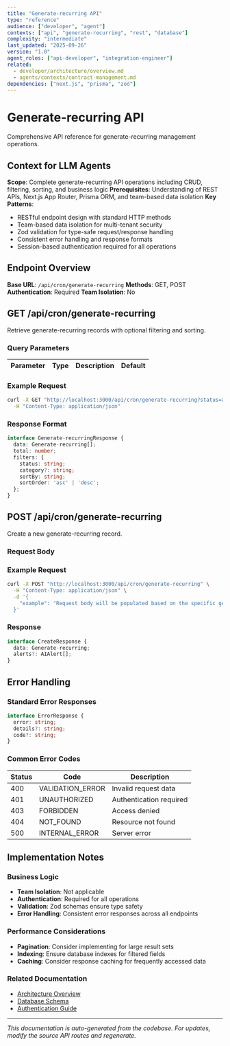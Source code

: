 ```yaml
---
title: "Generate-recurring API"
type: "reference"
audience: ["developer", "agent"]
contexts: ["api", "generate-recurring", "rest", "database"]
complexity: "intermediate"
last_updated: "2025-09-26"
version: "1.0"
agent_roles: ["api-developer", "integration-engineer"]
related:
  - developer/architecture/overview.md
  - agents/contexts/contract-management.md
dependencies: ["next.js", "prisma", "zod"]
---
```


# Generate-recurring API

Comprehensive API reference for generate-recurring management operations.

## Context for LLM Agents

**Scope**: Complete generate-recurring API operations including CRUD, filtering, sorting, and business logic
**Prerequisites**: Understanding of REST APIs, Next.js App Router, Prisma ORM, and team-based data isolation
**Key Patterns**:
- RESTful endpoint design with standard HTTP methods
- Team-based data isolation for multi-tenant security
- Zod validation for type-safe request/response handling
- Consistent error handling and response formats
- Session-based authentication required for all operations

## Endpoint Overview

**Base URL**: `/api/cron/generate-recurring`
**Methods**: GET, POST
**Authentication**: Required
**Team Isolation**: No


## GET /api/cron/generate-recurring

Retrieve generate-recurring records with optional filtering and sorting.

### Query Parameters

| Parameter | Type | Description | Default |
|-----------|------|-------------|---------|


### Example Request

```bash
curl -X GET "http://localhost:3000/api/cron/generate-recurring?status=active&sortBy=createdAt&sortOrder=desc" \
  -H "Content-Type: application/json"
```

### Response Format

```typescript
interface Generate-recurringResponse {
  data: Generate-recurring[];
  total: number;
  filters: {
    status: string;
    category?: string;
    sortBy: string;
    sortOrder: 'asc' | 'desc';
  };
}
```



## POST /api/cron/generate-recurring

Create a new generate-recurring record.

### Request Body



### Example Request

```bash
curl -X POST "http://localhost:3000/api/cron/generate-recurring" \
  -H "Content-Type: application/json" \
  -d '{
    "example": "Request body will be populated based on the specific generate-recurring schema"
  }'
```

### Response

```typescript
interface CreateResponse {
  data: Generate-recurring;
  alerts?: AIAlert[];
}
```






## Error Handling

### Standard Error Responses

```typescript
interface ErrorResponse {
  error: string;
  details?: string;
  code?: string;
}
```

### Common Error Codes

| Status | Code | Description |
|--------|------|-------------|
| 400 | VALIDATION_ERROR | Invalid request data |
| 401 | UNAUTHORIZED | Authentication required |
| 403 | FORBIDDEN | Access denied |
| 404 | NOT_FOUND | Resource not found |
| 500 | INTERNAL_ERROR | Server error |



## Implementation Notes

### Business Logic
- **Team Isolation**: Not applicable
- **Authentication**: Required for all operations
- **Validation**: Zod schemas ensure type safety
- **Error Handling**: Consistent error responses across all endpoints

### Performance Considerations
- **Pagination**: Consider implementing for large result sets
- **Indexing**: Ensure database indexes for filtered fields
- **Caching**: Consider response caching for frequently accessed data

### Related Documentation
- [Architecture Overview](../../developer/architecture/overview.md)
- [Database Schema](../../developer/architecture/database.md)
- [Authentication Guide](../../developer/authentication.md)

---

*This documentation is auto-generated from the codebase. For updates, modify the source API routes and regenerate.*